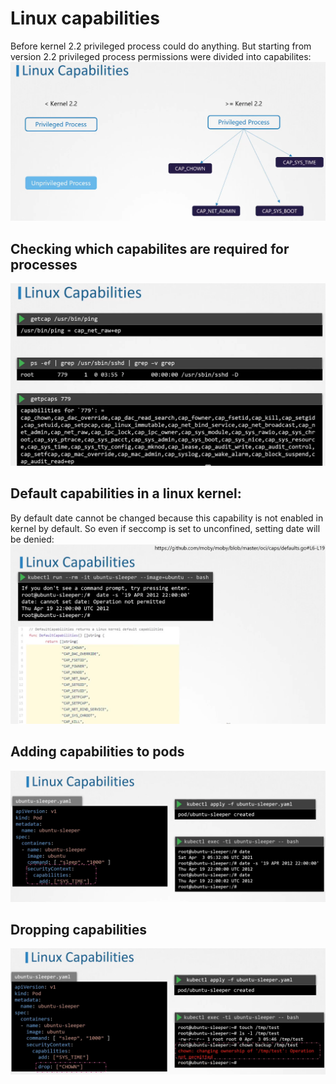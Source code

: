 # Linux capabilities

Before kernel 2.2 privileged process could do anything. But starting from version 2.2 privileged process permissions were divided into capabilites:
![](../images/17_capabilities_1.png)

## Checking which capabilites are required for processes
![](../images/17_capabilities_2.png)


## Default capabilities in a linux kernel:
By default date cannot be changed because this capability is not enabled in kernel by default. So even if seccomp is set to unconfined, setting date will be denied:
![](../images/17_capabilities_3.png)

## Adding capabilities to pods
![](../images/17_capabilities_4.png)

## Dropping capabilities
![](../images/17_capabilities_5.png)


